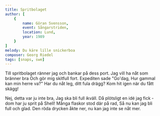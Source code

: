 ```yaml
---
title: Spritbolaget
author: [
	{
		name: Göran Svensson,
		event: Sångarstriden,
		location: Lund,
		year: 1989
	}
]
melody: Du käre lille snickerboa
composer: Georg Riedel
tags: [snaps, swe]
---
```


Till spritbolaget ränner jag
och bankar på dess port.
Jag vill ha nåt som bränner bra
Och gör mig skitfull fort.
Expediten sade "Go'dag,
Hur gammal kan min herre va?"
Har du nåt leg, ditt fula drägg?
Kom hit igen när du fått skägg!

Nej, detta var ju inte bra,
Jag ska bli full ikväll.
Då plötsligt en idé jag fick -
dom har ju sprit på Shell!
Många flaskor stod där på rad,
Så nu kan jag bli full och glad.
Den röda drycken åkte ner,
nu kan jag inte se nåt mer.
